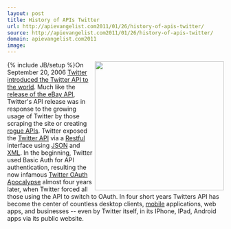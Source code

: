 ```yaml
---
layout: post
title: History of APIs Twitter
url: http://apievangelist.com2011/01/26/history-of-apis-twitter/
source: http://apievangelist.com2011/01/26/history-of-apis-twitter/
domain: apievangelist.com2011
image: 
---
```

{% include JB/setup %}<a href="http://blog.twitter.com/2006/09/introducing-twitter-api.html" target="_blank"><img src="http://kinlane-productions.s3.amazonaws.com/twitter/Twitter-Introducing-The-Twitter-API.png"  width="300" align="right" /></a>On September 20, 2006 <a href="http://blog.twitter.com/2006/09/introducing-twitter-api.html" target="_blank">Twitter introduced the Twitter API to the world</a>.
Much like the <a href="http://blog.apievangelist.com/2011/01/26/history-of-apis-ebay/" target="_blank">release of the eBay API</a>, Twitter's API release was in response to the growing usage of Twitter by those scraping the site or creating <a href="http://www.kinlane.com/2010/09/rogue-api-development/" target="_blank">rogue APIs</a>.
Twitter exposed the <a href="http://www.apievangelist.com/api-detail.php?API_ID=1831">Twitter API</a> via a <a href="http://www.kinlane.com/">Restful</a> interface using <a href="http://www.apievangelist.com/definition-json.php">JSON</a> and <a href="http://www.apievangelist.com/definition-xml.php">XML</a>.
In the beginning, Twitter used Basic Auth for API authentication, resulting the now infamous <a href="http://twitter.com/!/SNFLabs/status/16426051477" target="_blank">Twitter OAuth Apocalypse</a> almost four years later, when Twitter forced all those using the API to switch to OAuth.
In four short years Twitters API has become the center of countless desktop clients, <a href="http://www.kinlane.com/category/mobile/">mobile</a> applications, web apps, and businesses -- even by Twitter itself, in its IPhone, IPad, Android apps via its public website.
